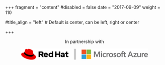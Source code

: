 +++
fragment = "content"
#disabled = false
date = "2017-09-09"
weight = 110

#title_align = "left" # Default is center, can be left, right or center

+++

<p align="center">
In partnership with
</p>
<p align="center">
<img src="https://raw.githubusercontent.com/kedacore/keda/master/images/partner-logos.png" width="80%"/>
  </p>
